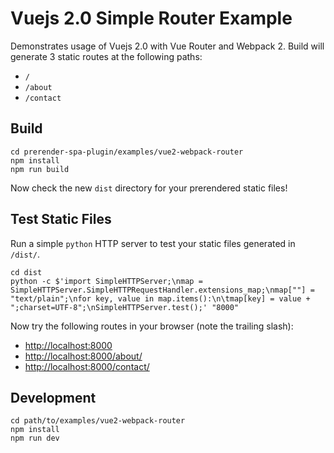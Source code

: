 # Vuejs 2.0 Simple Router Example

Demonstrates usage of Vuejs 2.0 with Vue Router and Webpack 2. Build will generate 3 static routes at the following paths:

- `/`
- `/about`
- `/contact`

## Build

```
cd prerender-spa-plugin/examples/vue2-webpack-router
npm install
npm run build
```

Now check the new `dist` directory for your prerendered static files!

## Test Static Files

Run a simple `python` HTTP server to test your static files generated in `/dist/`.

```
cd dist
python -c $'import SimpleHTTPServer;\nmap = SimpleHTTPServer.SimpleHTTPRequestHandler.extensions_map;\nmap[""] = "text/plain";\nfor key, value in map.items():\n\tmap[key] = value + ";charset=UTF-8";\nSimpleHTTPServer.test();' "8000"
```

Now try the following routes in your browser (note the trailing slash):

- [http://localhost:8000](http://localhost:8000/)
- [http://localhost:8000/about/](http://localhost:8000/about/)
- [http://localhost:8000/contact/](http://localhost:8000/contact/)

## Development

```
cd path/to/examples/vue2-webpack-router
npm install
npm run dev
```





